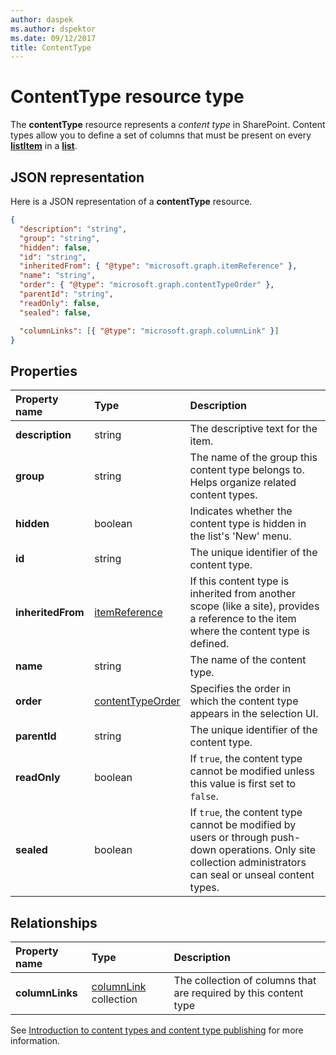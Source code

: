 ```yaml
---
author: daspek
ms.author: dspektor
ms.date: 09/12/2017
title: ContentType
---
```

# ContentType resource type

The **contentType** resource represents a _content type_ in SharePoint.
Content types allow you to define a set of columns that must be present on every [**listItem**][listItem] in a [**list**][list].

[list]: list.md
[listItem]: listItem.md

## JSON representation

Here is a JSON representation of a **contentType** resource.
<!-- { "blockType": "resource", "@odata.type": "microsoft.graph.contentType" } -->

```json
{
  "description": "string",
  "group": "string",
  "hidden": false,
  "id": "string",
  "inheritedFrom": { "@type": "microsoft.graph.itemReference" },
  "name": "string",
  "order": { "@type": "microsoft.graph.contentTypeOrder" },
  "parentId": "string",
  "readOnly": false,
  "sealed": false,

  "columnLinks": [{ "@type": "microsoft.graph.columnLink" }]
}
```

## Properties

| Property name     | Type                 | Description
|:------------------|:---------------------|:----------------------------------
| **description**   | string               | The descriptive text for the item.
| **group**         | string               | The name of the group this content type belongs to. Helps organize related content types.
| **hidden**        | boolean              | Indicates whether the content type is hidden in the list's 'New' menu.
| **id**            | string               | The unique identifier of the content type.
| **inheritedFrom** | [itemReference][]    | If this content type is inherited from another scope (like a site), provides a reference to the item where the content type is defined.
| **name**          | string               | The name of the content type.
| **order**         | [contentTypeOrder][] | Specifies the order in which the content type appears in the selection UI.
| **parentId**      | string               | The unique identifier of the content type.
| **readOnly**      | boolean              | If `true`, the content type cannot be modified unless this value is first set to `false`.
| **sealed**        | boolean              | If `true`, the content type cannot be modified by users or through push-down operations. Only site collection administrators can seal or unseal content types.

## Relationships

| Property name   | Type                      | Description
|:----------------|:--------------------------|:-------------------------------
| **columnLinks** | [columnLink][] collection | The collection of columns that are required by this content type

See [Introduction to content types and content type publishing][contentTypeIntro] for more information.

[columnLink]: columnLink.md
[contentTypeIntro]: https://support.office.com/en-us/article/Introduction-to-content-types-and-content-type-publishing-e1277a2e-a1e8-4473-9126-91a0647766e5
[itemReference]: itemReference.md
[contentTypeOrder]: contentTypeOrder.md

<!-- {
  "type": "#page.annotation",
  "description": "",
  "keywords": "",
  "section": "documentation",
  "tocPath": "Resources/ContentType"
} -->
